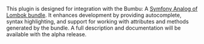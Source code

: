 
This plugin is designed for integration with the Bumbu: A [Symfony Analog of Lombok bundle](https://github.com/DenisKashchavtsev/bumbu-bandle). It enhances development by providing autocomplete, syntax highlighting, and support for working with attributes and methods generated by the bundle. A full description and documentation will be available with the alpha release.